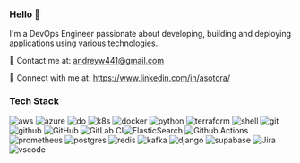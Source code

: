 ### Hello 👋

I'm a DevOps Engineer passionate about developing, building and deploying applications using various technologies. 

📝 Contact me at: andreyw441@gmail.com

📝 Connect with me at: https://www.linkedin.com/in/asotora/

### Tech Stack

![aws](https://img.shields.io/badge/AWS%20-%23FF9900.svg?&style=for-the-badge&logo=amazon-aws&logoColor=white) ![azure](https://img.shields.io/badge/Microsoft_Azure-0089D6?style=for-the-badge&logo=microsoft-azure&logoColor=white) ![do](https://img.shields.io/badge/Digital_Ocean-0080FF?style=for-the-badge&logo=DigitalOcean&logoColor=white) ![k8s](https://img.shields.io/badge/kubernetes%20-%23326ce5.svg?&style=for-the-badge&logo=kubernetes&logoColor=white) ![docker](https://img.shields.io/badge/docker-%232496ED.svg?&style=for-the-badge&logo=docker&logoColor=white)  ![python](https://img.shields.io/badge/python%20-%2314354C.svg?&style=for-the-badge&logo=python&logoColor=white) ![terraform](https://img.shields.io/badge/terraform%20-%235835CC.svg?&style=for-the-badge&logo=terraform&logoColor=white) ![shell](https://img.shields.io/badge/Shell_Script-121011?style=for-the-badge&logo=gnu-bash&logoColor=white) ![git](https://img.shields.io/badge/git%20-%23F05033.svg?&style=for-the-badge&logo=git&logoColor=white) ![github](https://img.shields.io/badge/github%20actions%20-%232671E5.svg?&style=for-the-badge&logo=github%20actions&logoColor=white) ![GitHub](https://img.shields.io/badge/GitLab-330F63?style=for-the-badge&logo=gitlab&logoColor=white) ![GitLab CI](https://img.shields.io/badge/gitlab%20ci-%23181717.svg?style=for-the-badge&logo=gitlab&logoColor=white)![ElasticSearch](https://img.shields.io/badge/-ElasticSearch-005571?style=for-the-badge&logo=elasticsearch) ![Github Actions](https://img.shields.io/badge/GitHub_Actions-2088FF?style=for-the-badge&logo=github-actions&logoColor=white) ![prometheus](https://img.shields.io/badge/prometheus%20-%23E6522C.svg?&style=for-the-badge&logo=prometheus&logoColor=white) ![postgres](https://img.shields.io/badge/postgres-%23316192.svg?&style=for-the-badge&logo=postgresql&logoColor=white) ![redis](https://img.shields.io/badge/redis%20-%23CC0000.svg?&style=for-the-badge&logo=redis&logoColor=white)   ![kafka](https://img.shields.io/badge/kafka%20-%23000000.svg?&style=for-the-badge&logo=apache%20kafka&logoColor=white) ![django](https://img.shields.io/badge/django%20-%23092E20.svg?&style=for-the-badge&logo=django&logoColor=white) ![supabase](https://img.shields.io/badge/Supabase-181818?style=for-the-badge&logo=supabase&logoColor=white) ![Jira](https://img.shields.io/badge/Jira-0052CC?style=for-the-badge&logo=Jira&logoColor=white) ![vscode](https://img.shields.io/badge/Visual_Studio_Code-0078D4?style=for-the-badge&logo=visual%20studio%20code&logoColor=white) 
